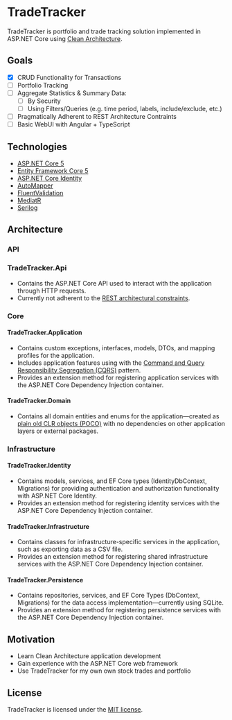 # TradeTracker
TradeTracker is portfolio and trade tracking solution implemented in ASP.NET Core using [Clean Architecture](https://blog.cleancoder.com/uncle-bob/2012/08/13/the-clean-architecture.html).

## Goals
- [x] CRUD Functionality for Transactions
- [ ] Portfolio Tracking
- [ ] Aggregate Statistics & Summary Data:
  - [ ] By Security
  - [ ] Using Filters/Queries (e.g. time period, labels, include/exclude, etc.) 
- [ ] Pragmatically Adherent to REST Architecture Contraints
- [ ] Basic WebUI with Angular + TypeScript

## Technologies

* [ASP.NET Core 5](https://dotnet.microsoft.com/apps/aspnet)
* [Entity Framework Core 5](https://docs.microsoft.com/en-us/ef/core/)
* [ASP.NET Core Identity](https://docs.microsoft.com/en-us/aspnet/core/security/authentication/identity?view=aspnetcore-5.0&tabs=visual-studio)
* [AutoMapper](https://automapper.org/)
* [FluentValidation](https://fluentvalidation.net/)
* [MediatR](https://github.com/jbogard/MediatR)
* [Serilog](https://serilog.net/)

## Architecture

### API

### TradeTracker.Api

* Contains the ASP.NET Core API used to interact with the application through HTTP requests. 
* Currently not adherent to the [REST architectural constraints](https://restfulapi.net/rest-architectural-constraints/).

### Core

#### TradeTracker.Application

* Contains custom exceptions, interfaces, models, DTOs, and mapping profiles for the application.
* Includes application features using with the [Command and Query Responsibility Segregation (CQRS)](https://docs.microsoft.com/en-us/azure/architecture/patterns/cqrs) pattern.
* Provides an extension method for registering application services with the ASP.NET Core Dependency Injection container.

#### TradeTracker.Domain

* Contains all domain entities and enums for the application&mdash;created as [plain old CLR objects (POCO)](https://en.wikipedia.org/wiki/Plain_old_CLR_object) with no dependencies on other application layers or external packages. 

### Infrastructure

#### TradeTracker.Identity

* Contains models, services, and EF Core types (IdentityDbContext, Migrations) for providing authentication and authorization functionality with ASP.NET Core Identity.
* Provides an extension method for registering identity services with the ASP.NET Core Dependency Injection container.

#### TradeTracker.Infrastructure

* Contains classes for infrastructure-specific services in the application, such as exporting data as a CSV file. 
* Provides an extension method for registering shared infrastructure services with the ASP.NET Core Dependency Injection container.

#### TradeTracker.Persistence

* Contains repositories, services, and EF Core Types (DbContext, Migrations) for the data access implementation&mdash;currently using SQLite.
* Provides an extension method for registering persistence services with the ASP.NET Core Dependency Injection container.

## Motivation

* Learn Clean Architecture application development
* Gain experience with the ASP.NET Core web framework
* Use TradeTracker for my own own stock trades and portfolio

## License
TradeTracker is licensed under the [MIT license](LICENSE).
